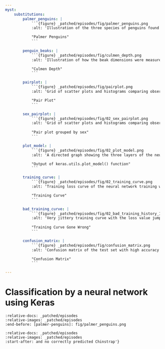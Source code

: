 ```yaml
---
myst:
    substitutions:
        palmer_penguins: |
            ```{figure} _patched/episodes/fig/palmer_penguins.png
            :alt: 'Illustration of the three species of penguins found in the Palmer Archipelago, Antarctica: Chinstrap, Gentoo and Adele'

            "Palmer Penguins"
            ```
        
        penguin_beaks: |
            ```{figure} _patched/episodes/fig/culmen_depth.png
            :alt: 'Illustration of how the beak dimensions were measured. In the raw data, bill dimensions are recorded as "culmen length" and "culmen depth". The culmen is the dorsal ridge atop the bill.'

            "Culmen Depth"
            ```

        pairplot: |
            ```{figure} _patched/episodes/fig/pairplot.png
            :alt: 'Grid of scatter plots and histograms comparing observed values of the four physicial attributes (features) measured in the penguins sampled. Scatter plots illustrate the distribution of values observed for each pair of features. On the diagonal, where one feature would be compared with itself, histograms are displayed that show the distribution of values observed for that feature, coloured according to the species of the individual sampled. The pair plot shows distinct but overlapping clusters of data points representing the different species, with no pair of features providing a clean separation of clusters on its own.'

            "Pair Plot"
            ```

        sex_pairplot: |
            ```{figure} _patched/episodes/fig/02_sex_pairplot.png
            :alt: 'Grid of scatter plots and histograms comparing observed values of the four physicial attributes (features) measured in the penguins sampled, with data points coloured according to the sex of the individual sampled. The pair plot shows similarly-shaped distribution of values observed for each feature in male and female penguins, with the distribution of measurements for females skewed towards smaller values.'
            
            "Pair plot grouped by sex"
            ```

        plot_model: |
            ```{figure} _patched/episodes/fig/02_plot_model.png
            :alt: 'A directed graph showing the three layers of the neural network connected by arrows. First layer is of type InputLayer. Second layer is of type Dense with a relu activation. The third layer is also of type Dense, with a softmax activation. The input and output shapes of every layer are also mentioned. Only the second and third layers contain trainable parameters.'

            "Output of keras.utils.plot_model() function"
            ```

        training_curve: |
            ```{figure} _patched/episodes/fig/02_training_curve.png
            :alt: 'Training loss curve of the neural network training which depicts exponential decrease in loss before a plateau from ~10 epochs'

            "Training Curve"
            ```

        bad_training_curve: |
            ```{figure} _patched/episodes/fig/02_bad_training_history_1.png
            :alt: 'Very jittery training curve with the loss value jumping back and forth between 2 and 4. The range of the y-axis is from 2 to 4, whereas in the previous training curve it was from 0 to 2. The loss seems to decrease a litle bit, but not as much as compared to the previous plot where it dropped to almost 0. The minimum loss in the end is somewhere around 2.'
            
            "Training Curve Gone Wrong"
            ```

        confusion_matrix: |
            ```{figure} _patched/episodes/fig/confusion_matrix.png
            :alt: 'Confusion matrix of the test set with high accuracy for Adelie and Gentoo classification and no correctly predicted Chinstrap'

            "Confusion Matrix"
            ```

---
```


# Classification by a neural network using Keras

```{include} _patched/episodes/2-keras.Rmd
:relative-docs: _patched/episodes
:relative-images: _patched/episodes
:end-before: [palmer-penguins]: fig/palmer_penguins.png
```

```{include} _patched/episodes/2-keras.Rmd
:relative-docs: _patched/episodes
:relative-images: _patched/episodes
:start-after: and no correctly predicted Chinstrap'}
```
